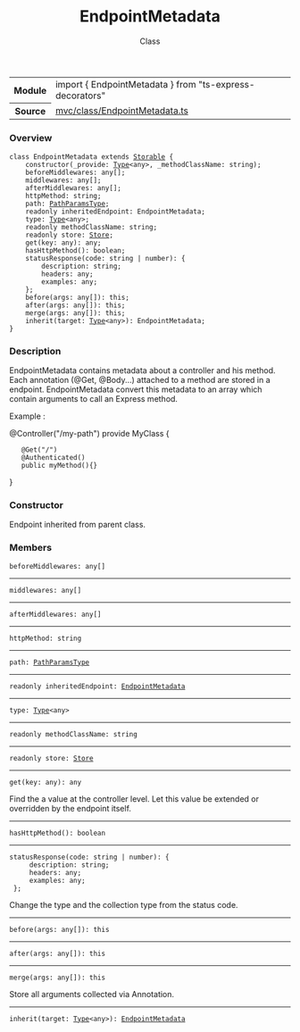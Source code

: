 <header class="symbol-info-header">    <h1 id="endpointmetadata">EndpointMetadata</h1>    <label class="symbol-info-type-label class">Class</label>      </header>
<section class="symbol-info">      <table class="is-full-width">        <tbody>        <tr>          <th>Module</th>          <td>            <div class="lang-typescript">                <span class="token keyword">import</span> { EndpointMetadata }                 <span class="token keyword">from</span>                 <span class="token string">"ts-express-decorators"</span>                            </div>          </td>        </tr>        <tr>          <th>Source</th>          <td>            <a href="https://romakita.github.io/ts-express-decorators/#//blob/v3.0.1/src/mvc/class/EndpointMetadata.ts#L0-L0">                mvc/class/EndpointMetadata.ts            </a>        </td>        </tr>                </tbody>      </table>    </section>

### Overview

<pre><code class="typescript-lang"><span class="token keyword">class</span> EndpointMetadata <span class="token keyword">extends</span> <a href="#api/common/core/storable"><span class="token">Storable</span></a> <span class="token punctuation">{</span>
    <span class="token keyword">constructor</span><span class="token punctuation">(</span>_provide<span class="token punctuation">:</span> <a href="#api/common/core/type"><span class="token">Type</span></a><<span class="token keyword">any</span>><span class="token punctuation">,</span> _methodClassName<span class="token punctuation">:</span> <span class="token keyword">string</span><span class="token punctuation">)</span><span class="token punctuation">;</span>
    beforeMiddlewares<span class="token punctuation">:</span> <span class="token keyword">any</span><span class="token punctuation">[</span><span class="token punctuation">]</span><span class="token punctuation">;</span>
    middlewares<span class="token punctuation">:</span> <span class="token keyword">any</span><span class="token punctuation">[</span><span class="token punctuation">]</span><span class="token punctuation">;</span>
    afterMiddlewares<span class="token punctuation">:</span> <span class="token keyword">any</span><span class="token punctuation">[</span><span class="token punctuation">]</span><span class="token punctuation">;</span>
    httpMethod<span class="token punctuation">:</span> <span class="token keyword">string</span><span class="token punctuation">;</span>
    path<span class="token punctuation">:</span> <a href="#api/common/mvc/pathparamstype"><span class="token">PathParamsType</span></a><span class="token punctuation">;</span>
    <span class="token keyword">readonly</span> inheritedEndpoint<span class="token punctuation">:</span> EndpointMetadata<span class="token punctuation">;</span>
    type<span class="token punctuation">:</span> <a href="#api/common/core/type"><span class="token">Type</span></a><<span class="token keyword">any</span>><span class="token punctuation">;</span>
    <span class="token keyword">readonly</span> methodClassName<span class="token punctuation">:</span> <span class="token keyword">string</span><span class="token punctuation">;</span>
    <span class="token keyword">readonly</span> store<span class="token punctuation">:</span> <a href="#api/common/core/store"><span class="token">Store</span></a><span class="token punctuation">;</span>
    <span class="token function">get</span><span class="token punctuation">(</span>key<span class="token punctuation">:</span> <span class="token keyword">any</span><span class="token punctuation">)</span><span class="token punctuation">:</span> <span class="token keyword">any</span><span class="token punctuation">;</span>
    <span class="token function">hasHttpMethod</span><span class="token punctuation">(</span><span class="token punctuation">)</span><span class="token punctuation">:</span> <span class="token keyword">boolean</span><span class="token punctuation">;</span>
    <span class="token function">statusResponse</span><span class="token punctuation">(</span>code<span class="token punctuation">:</span> <span class="token keyword">string</span> | <span class="token keyword">number</span><span class="token punctuation">)</span><span class="token punctuation">:</span> <span class="token punctuation">{</span>
        description<span class="token punctuation">:</span> <span class="token keyword">string</span><span class="token punctuation">;</span>
        headers<span class="token punctuation">:</span> <span class="token keyword">any</span><span class="token punctuation">;</span>
        examples<span class="token punctuation">:</span> <span class="token keyword">any</span><span class="token punctuation">;</span>
    <span class="token punctuation">}</span><span class="token punctuation">;</span>
    <span class="token function">before</span><span class="token punctuation">(</span>args<span class="token punctuation">:</span> <span class="token keyword">any</span><span class="token punctuation">[</span><span class="token punctuation">]</span><span class="token punctuation">)</span><span class="token punctuation">:</span> this<span class="token punctuation">;</span>
    <span class="token function">after</span><span class="token punctuation">(</span>args<span class="token punctuation">:</span> <span class="token keyword">any</span><span class="token punctuation">[</span><span class="token punctuation">]</span><span class="token punctuation">)</span><span class="token punctuation">:</span> this<span class="token punctuation">;</span>
    <span class="token function">merge</span><span class="token punctuation">(</span>args<span class="token punctuation">:</span> <span class="token keyword">any</span><span class="token punctuation">[</span><span class="token punctuation">]</span><span class="token punctuation">)</span><span class="token punctuation">:</span> this<span class="token punctuation">;</span>
    <span class="token function">inherit</span><span class="token punctuation">(</span>target<span class="token punctuation">:</span> <a href="#api/common/core/type"><span class="token">Type</span></a><<span class="token keyword">any</span>><span class="token punctuation">)</span><span class="token punctuation">:</span> EndpointMetadata<span class="token punctuation">;</span>
<span class="token punctuation">}</span></code></pre>

### Description

EndpointMetadata contains metadata about a controller and his method.
Each annotation (@Get, @Body...) attached to a method are stored in a endpoint.
EndpointMetadata convert this metadata to an array which contain arguments to call an Express method.

Example :

   @Controller("/my-path")
   provide MyClass {

       @Get("/")
       @Authenticated()
       public myMethod(){}
   }

### Constructor

Endpoint inherited from parent class.

### Members

<div class="method-overview"><pre><code class="typescript-lang">beforeMiddlewares<span class="token punctuation">:</span> <span class="token keyword">any</span><span class="token punctuation">[</span><span class="token punctuation">]</span></code></pre></div>
<hr />
<div class="method-overview"><pre><code class="typescript-lang">middlewares<span class="token punctuation">:</span> <span class="token keyword">any</span><span class="token punctuation">[</span><span class="token punctuation">]</span></code></pre></div>
<hr />
<div class="method-overview"><pre><code class="typescript-lang">afterMiddlewares<span class="token punctuation">:</span> <span class="token keyword">any</span><span class="token punctuation">[</span><span class="token punctuation">]</span></code></pre></div>
<hr />
<div class="method-overview"><pre><code class="typescript-lang">httpMethod<span class="token punctuation">:</span> <span class="token keyword">string</span></code></pre></div>
<hr />
<div class="method-overview"><pre><code class="typescript-lang">path<span class="token punctuation">:</span> <a href="#api/common/mvc/pathparamstype"><span class="token">PathParamsType</span></a></code></pre></div>
<hr />
<div class="method-overview"><pre><code class="typescript-lang"><span class="token keyword">readonly</span> inheritedEndpoint<span class="token punctuation">:</span> <a href="#api/common/mvc/endpointmetadata"><span class="token">EndpointMetadata</span></a></code></pre></div>
<hr />
<div class="method-overview"><pre><code class="typescript-lang">type<span class="token punctuation">:</span> <a href="#api/common/core/type"><span class="token">Type</span></a><<span class="token keyword">any</span>></code></pre></div>
<hr />
<div class="method-overview"><pre><code class="typescript-lang"><span class="token keyword">readonly</span> methodClassName<span class="token punctuation">:</span> <span class="token keyword">string</span></code></pre></div>
<hr />
<div class="method-overview"><pre><code class="typescript-lang"><span class="token keyword">readonly</span> store<span class="token punctuation">:</span> <a href="#api/common/core/store"><span class="token">Store</span></a></code></pre></div>
<hr />
<div class="method-overview"><pre><code class="typescript-lang"><span class="token function">get</span><span class="token punctuation">(</span>key<span class="token punctuation">:</span> <span class="token keyword">any</span><span class="token punctuation">)</span><span class="token punctuation">:</span> <span class="token keyword">any</span></code></pre></div>
Find the a value at the controller level. Let this value be extended or overridden by the endpoint itself.

<hr />
<div class="method-overview"><pre><code class="typescript-lang"><span class="token function">hasHttpMethod</span><span class="token punctuation">(</span><span class="token punctuation">)</span><span class="token punctuation">:</span> <span class="token keyword">boolean</span></code></pre></div>
<hr />
<div class="method-overview"><pre><code class="typescript-lang"><span class="token function">statusResponse</span><span class="token punctuation">(</span>code<span class="token punctuation">:</span> <span class="token keyword">string</span> | <span class="token keyword">number</span><span class="token punctuation">)</span><span class="token punctuation">:</span> <span class="token punctuation">{</span>
     description<span class="token punctuation">:</span> <span class="token keyword">string</span><span class="token punctuation">;</span>
     headers<span class="token punctuation">:</span> <span class="token keyword">any</span><span class="token punctuation">;</span>
     examples<span class="token punctuation">:</span> <span class="token keyword">any</span><span class="token punctuation">;</span>
 <span class="token punctuation">}</span><span class="token punctuation">;</span></code></pre></div>
Change the type and the collection type from the status code.
<hr />
<div class="method-overview"><pre><code class="typescript-lang"><span class="token function">before</span><span class="token punctuation">(</span>args<span class="token punctuation">:</span> <span class="token keyword">any</span><span class="token punctuation">[</span><span class="token punctuation">]</span><span class="token punctuation">)</span><span class="token punctuation">:</span> this</code></pre></div>
<hr />
<div class="method-overview"><pre><code class="typescript-lang"><span class="token function">after</span><span class="token punctuation">(</span>args<span class="token punctuation">:</span> <span class="token keyword">any</span><span class="token punctuation">[</span><span class="token punctuation">]</span><span class="token punctuation">)</span><span class="token punctuation">:</span> this</code></pre></div>
<hr />
<div class="method-overview"><pre><code class="typescript-lang"><span class="token function">merge</span><span class="token punctuation">(</span>args<span class="token punctuation">:</span> <span class="token keyword">any</span><span class="token punctuation">[</span><span class="token punctuation">]</span><span class="token punctuation">)</span><span class="token punctuation">:</span> this</code></pre></div>
Store all arguments collected via Annotation.
<hr />
<div class="method-overview"><pre><code class="typescript-lang"><span class="token function">inherit</span><span class="token punctuation">(</span>target<span class="token punctuation">:</span> <a href="#api/common/core/type"><span class="token">Type</span></a><<span class="token keyword">any</span>><span class="token punctuation">)</span><span class="token punctuation">:</span> <a href="#api/common/mvc/endpointmetadata"><span class="token">EndpointMetadata</span></a></code></pre></div>
